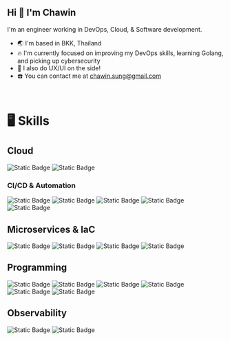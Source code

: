 ## Hi 👋 I'm Chawin
I'm an engineer working in DevOps, Cloud, & Software development.

* 🌏  I'm based in BKK, Thailand
* 🔥  I'm currently focused on improving my DevOps skills, learning Golang, and picking up cybersecurity
* 🎨  I also do UX/UI on the side!
* ☎️  You can contact me at [chawin.sung@gmail.com](mailto:chawin.sung@gmail.com)
<br>

# 🖥️ Skills

## Cloud
![Static Badge](https://img.shields.io/badge/Azure-%230078D3?style=flat&logo=icloud&logoColor=%230078D3&labelColor=black)
![Static Badge](https://img.shields.io/badge/Aws-%23FF8E04?style=flat&logo=icloud&logoColor=%23FF8E04&labelColor=black)


### CI/CD & Automation
![Static Badge](https://img.shields.io/badge/Bash-%23242C35?style=flat&logo=gnubash&logoColor=white&labelColor=black)
![Static Badge](https://img.shields.io/badge/GitHub-%23181717?style=flat&logo=github&logoColor=white&labelColor=black)
![Static Badge](https://img.shields.io/badge/GitLab-%23FC6D26?style=flat&logo=gitlab&logoColor=%23FC6D26&labelColor=black)
![Static Badge](https://img.shields.io/badge/ArgoCD-%23F76E3C?style=flat&logo=argo&logoColor=%23F76E3C&labelColor=black)
![Static Badge](https://img.shields.io/badge/Jenkins-%23D24939?style=flat&logo=jenkins&logoColor=%23D24939&labelColor=black)


## Microservices & IaC
![Static Badge](https://img.shields.io/badge/Docker-%232496ED?style=flat&logo=docker&logoColor=%232496ED&labelColor=black)
![Static Badge](https://img.shields.io/badge/Kubernetes-%23326CE5?style=flat&logo=kubernetes&logoColor=%23326CE5&labelColor=black)
![Static Badge](https://img.shields.io/badge/Helm-%230F1689?style=flat&logo=helm&logoColor=white&labelColor=black)
![Static Badge](https://img.shields.io/badge/Terraform-%235F3ADD?style=flat&logo=terraform&logoColor=%235F3ADD&labelColor=black)


## Programming
![Static Badge](https://img.shields.io/badge/Python-%233776AB?style=flat&logo=python&logoColor=%233776AB&labelColor=black)
![Static Badge](https://img.shields.io/badge/Java-%23F39112?style=flat&logoColor=%23F39112&label=%7B%2F%7D&labelColor=black)
![Static Badge](https://img.shields.io/badge/Html5-%23E65127?style=flat&logo=html5&logoColor=%23E65127&labelColor=black)
![Static Badge](https://img.shields.io/badge/JavaScript-%23F7DF1E?style=flat&logo=javascript&logoColor=%23F7DF1E&labelColor=black)
![Static Badge](https://img.shields.io/badge/CSS-%230C6FB2?style=flat&logo=css&logoColor=%230C6FB2&labelColor=black)
![Static Badge](https://img.shields.io/badge/React-%2361DAFB?style=flat&logo=react&logoColor=%2361DAFB&labelColor=black)

## Observability
![Static Badge](https://img.shields.io/badge/Grafana-%23F46800?style=flat&logo=grafana&logoColor=%23F46800&labelColor=black)
![Static Badge](https://img.shields.io/badge/Prometheus-%23E6522C?style=flat&logo=prometheus&logoColor=%23E6522C&labelColor=black)


